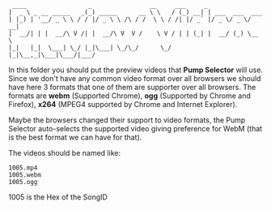      ____                 _                __     ___     _                
    |  _ \ _ __ _____   _(_) _____      __ \ \   / (_) __| | ___  ___  ___ 
    | |_) | '__/ _ \ \ / / |/ _ \ \ /\ / /  \ \ / /| |/ _` |/ _ \/ _ \/ __|
    |  __/| | |  __/\ V /| |  __/\ V  V /    \ V / | | (_| |  __/ (_) \__ \
    |_|   |_|  \___| \_/ |_|\___| \_/\_/      \_/  |_|\__,_|\___|\___/|___/
                                                                           

In this folder you should put the preview videos that **Pump Selector** will use. Since we don't have any common video format over all browsers we should have here 3 formats that one of them are supporter over all browsers. The formats are **webm** (Supported Chrome), **ogg** (Supported by Chrome and Firefox), **x264** (MPEG4 supported by Chrome and Internet Explorer).

Maybe the browsers changed their support to video formats, the Pump Selector auto-selects the supported video giving preference for WebM (that is the best format we can have for that).

The videos should be named like:

    1005.mp4
    1005.webm
    1005.ogg

1005 is the Hex of the SongID